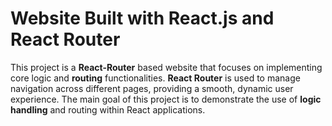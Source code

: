# Website Built with React.js and React Router

This project is a **React-Router** based website that focuses on implementing core logic and **routing** functionalities. **React Router** is used to manage navigation across different pages, providing a smooth, dynamic user experience. The main goal of this project is to demonstrate the use of **logic handling** and routing within React applications.
